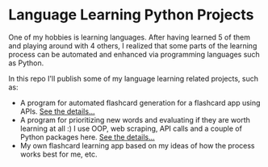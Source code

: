 # Language Learning Python Projects 

One of my hobbies is learning languages. After having learned 5 of them and playing around with 4 others, I realized that some parts of the learning process can be automated and enhanced via programming languages such as Python. 

In this repo I'll publish some of my language learning related projects, such as: 

* A program for automated flashcard generation for a flashcard app using APIs. [See the details...](https://github.com/TaniaS-LV/Python-for-Fun/tree/main/flashcard_creation)
* A program for prioritizing new words and evaluating if they are worth learning at all :) I use OOP, web scraping, API calls and a couple of Python packages here. [See the details...](https://github.com/TaniaS-LV/Python-for-Fun/tree/main/prioritizing_words) 
* My own flashcard learning app based on my ideas of how the process works best for me, etc. 





